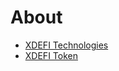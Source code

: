 # About
 
- [XDEFI Technologies](./xdefi-technologies/introduction)
- [XDEFI Token](./xdefi-token/introduction)